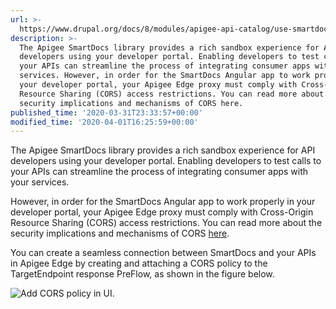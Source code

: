 ```yaml
---
url: >-
  https://www.drupal.org/docs/8/modules/apigee-api-catalog/use-smartdocs-with-apigee-edge
description: >-
  The Apigee SmartDocs library provides a rich sandbox experience for API
  developers using your developer portal. Enabling developers to test calls to
  your APIs can streamline the process of integrating consumer apps with your
  services. However, in order for the SmartDocs Angular app to work properly in
  your developer portal, your Apigee Edge proxy must comply with Cross-Origin
  Resource Sharing (CORS) access restrictions. You can read more about the
  security implications and mechanisms of CORS here.
published_time: '2020-03-31T23:33:57+00:00'
modified_time: '2020-04-01T16:25:59+00:00'
---
```

The Apigee SmartDocs library provides a rich sandbox experience for API developers using your developer portal. Enabling developers to test calls to your APIs can streamline the process of integrating consumer apps with your services.

However, in order for the SmartDocs Angular app to work properly in your developer portal, your Apigee Edge proxy must comply with Cross-Origin Resource Sharing (CORS) access restrictions. You can read more about the security implications and mechanisms of CORS [here](https://developer.mozilla.org/en-US/docs/Web/HTTP/CORS).

You can create a seamless connection between SmartDocs and your APIs in Apigee Edge by creating and attaching a CORS policy to the TargetEndpoint response PreFlow, as shown in the figure below.

![Add CORS policy in UI.](https://www.drupal.org/files/Add-CORS-response-flow.png)